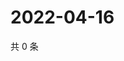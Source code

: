 # 2022-04-16

共 0 条

<!-- BEGIN WEIBO -->
<!-- 最后更新时间 Sat Apr 16 2022 08:57:30 GMT+0800 (China Standard Time) -->

<!-- END WEIBO -->

